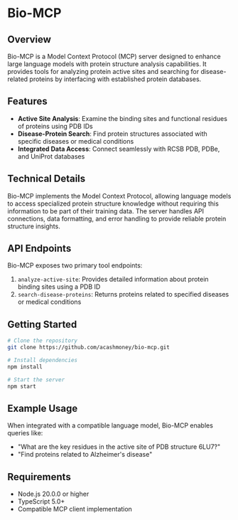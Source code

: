 # Bio-MCP

## Overview

Bio-MCP is a Model Context Protocol (MCP) server designed to enhance large language models with protein structure analysis capabilities. It provides tools for analyzing protein active sites and searching for disease-related proteins by interfacing with established protein databases.

## Features

- **Active Site Analysis**: Examine the binding sites and functional residues of proteins using PDB IDs
- **Disease-Protein Search**: Find protein structures associated with specific diseases or medical conditions
- **Integrated Data Access**: Connect seamlessly with RCSB PDB, PDBe, and UniProt databases

## Technical Details

Bio-MCP implements the Model Context Protocol, allowing language models to access specialized protein structure knowledge without requiring this information to be part of their training data. The server handles API connections, data formatting, and error handling to provide reliable protein structure insights.

## API Endpoints

Bio-MCP exposes two primary tool endpoints:

1. `analyze-active-site`: Provides detailed information about protein binding sites using a PDB ID
2. `search-disease-proteins`: Returns proteins related to specified diseases or medical conditions

## Getting Started

```bash
# Clone the repository
git clone https://github.com/acashmoney/bio-mcp.git

# Install dependencies
npm install

# Start the server
npm start
```

## Example Usage

When integrated with a compatible language model, Bio-MCP enables queries like:

- "What are the key residues in the active site of PDB structure 6LU7?"
- "Find proteins related to Alzheimer's disease"

## Requirements

- Node.js 20.0.0 or higher
- TypeScript 5.0+
- Compatible MCP client implementation
